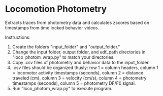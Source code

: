# Locomotion Photometry
Extracts traces from photometry data and calculates zscores based on timestamps from time locked behavior videos.

Instructions:
1. Create the folders "input_folder" and "output_folder."
2. Change the input folder, output folder, and udf_path directories in "loco_photom_wrap.py" to match your directories.
3. Copy .csv files of photometry and behavior data to the input_folder.
4. .csv files should be organized thusly: row 1 = column headers, column 1 = locomotor activity timestamps (seconds), column 2 = distance traveled (cm), column 3 = velocity (cm/s), column 4 = photometry timestamps (seconds), column 5 = photometry DF/F0 signal.
5. Run "loco_photom_wrap.py" to execute program.
